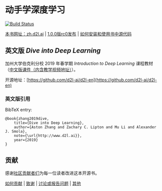 # 动手学深度学习

[![Build Status](http://ci.d2l.ai/job/d2l-zh/job/master/badge/icon)](http://ci.d2l.ai/job/d2l-zh/job/master/)  

[本书网址：zh.d2l.ai](https://zh.d2l.ai/) | [1.0.0版rc0发布](https://github.com/d2l-ai/d2l-zh/releases/tag/v1.0.0-rc0) | [如何安装和使用书中源代码](http://zh.d2l.ai/chapter_prerequisite/install.html)


## 英文版 *Dive into Deep Learning*

加州大学伯克利分校 2019 年春学期 *Introduction to Deep Learning* 课程教材（[中文版课件（内含教学视频地址）](https://github.com/d2l-ai/berkeley-stat-157/tree/master/slides-zh)）。

开源地址：[https://github.com/d2l-ai/d2l-en](https://github.com/d2l-ai/d2l-en)

### 英文版引用

BibTeX entry:

```
@book{zhang2019dive,
    title={Dive into Deep Learning},
    author={Aston Zhang and Zachary C. Lipton and Mu Li and Alexander J. Smola},
    note={\url{http://www.d2l.ai}},
    year={2019}
}
```


## 贡献

感谢[社区贡献者们](https://github.com/d2l-ai/d2l-zh/graphs/contributors)为每一位读者改进这本开源书。

[如何贡献](https://zh.d2l.ai/chapter_appendix/how-to-contribute.html) | [致谢](https://zh.d2l.ai/chapter_preface/preface.html#致谢) | [讨论或报告问题](https://discuss.gluon.ai) | [其他](INFO.md)
